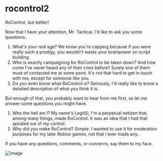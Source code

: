 # rocontrol2
RoControl, but better!

Now that I have your attention, Mr. Tactical, I'd like to ask you some questions.
1. What's your *real* age? We know you're capping because if you were really such a prodigy, you wouldn't waste your brainpower on script building.
2. Who is exactly campaigning for RoControl to be taken down? And how come I've never heard any of their cries before? Surely one of them must of contacted me at some point. It's not that hard to get in touch with me, except for someone like you.
3. Do you even know what RoControl is? Seriously, I'd really like to know a detailed description of what you think it is.

But enough of that, you probably want to hear from me first, so let me answer some questions you might have.
1. Who the hell am I? My name's LegitSi, I'm a perpetual netizen that, among many things, made RoControl. It was an idea that I had that spiraled out of my control.
2. Why did you make RoControl? Simple. I wanted to use it for moderation purposes for my later Roblox games, not that I ever made any..

If you have any questions, comments, or concerns, say them to my face.

![image](https://github.com/LegitSi/rocontrol2/assets/44820309/3cac02d2-f521-482a-8a16-3bd9d70b98b9)
